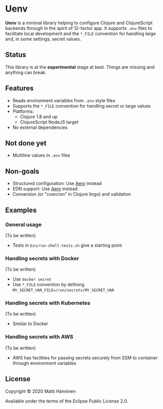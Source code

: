 # Uenv

**Uenv** is a minimal library helping to configure Clojure and ClojureScript
backends through in the spirit of 12-factor app.  It supports `.env` files to
facilitate local development and the `*_FILE` convention for handling large
and, in some settings, secret values.

## Status

This library is at the **experimental** stage at best. Things are missing and
anything can break.

## Features

- Reads environment variables from `.env` style files
- Supports the `*_FILE` convention for handling secret or large values
- Platforms:
  - Clojure 1.8 and up
  - ClojureScript NodeJS target
- No external dependencies

## Not done yet

- Multiline values in `.env` files

## Non-goals

- Structured configuration: Use [Aero][aero] instead
- EDN support: Use [Aero][aero] instead
- Conversion (or "coercion" in Clojure lingo) and validation

[aero]: https://github.com/juxt/aero

## Examples

### General usage

(To be written)

- Tests in `bin/run-shell-tests.sh` give a starting point

### Handling secrets with Docker

(To be written)

- Use `docker secret`
- Use `*_FILE` convention by defining `MY_SECRET_VAR_FILE=/run/secrets/MY_SECRET_VAR`

### Handling secrets with Kubernetes

(To be written)

- Similar to Docker

### Handling secrets with AWS

(To be written)

- AWS has facilities for passing secrets securely from SSM to container
  through environment variables

## License

Copyright © 2020 Matti Hänninen

Available under the terms of the Eclipse Public License 2.0.
